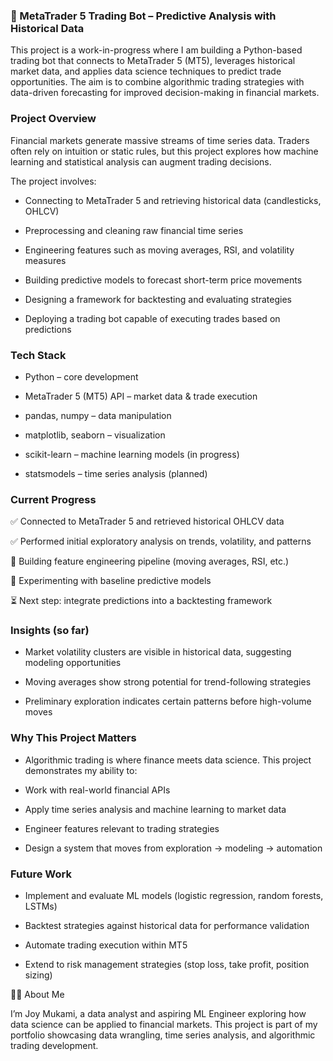 ### 🤖 MetaTrader 5 Trading Bot – Predictive Analysis with Historical Data

This project is a work-in-progress where I am building a Python-based trading bot that connects to MetaTrader 5 (MT5), leverages historical market data, and applies data science techniques to predict trade opportunities. The aim is to combine algorithmic trading strategies with data-driven forecasting for improved decision-making in financial markets.

### Project Overview

Financial markets generate massive streams of time series data. Traders often rely on intuition or static rules, but this project explores how machine learning and statistical analysis can augment trading decisions.

The project involves:

- Connecting to MetaTrader 5 and retrieving historical data (candlesticks, OHLCV)

- Preprocessing and cleaning raw financial time series

- Engineering features such as moving averages, RSI, and volatility measures

- Building predictive models to forecast short-term price movements

- Designing a framework for backtesting and evaluating strategies

- Deploying a trading bot capable of executing trades based on predictions

### Tech Stack

- Python – core development

- MetaTrader 5 (MT5) API – market data & trade execution

- pandas, numpy – data manipulation

- matplotlib, seaborn – visualization

- scikit-learn – machine learning models (in progress)

- statsmodels – time series analysis (planned)

### Current Progress

✅ Connected to MetaTrader 5 and retrieved historical OHLCV data

✅ Performed initial exploratory analysis on trends, volatility, and patterns

🔄 Building feature engineering pipeline (moving averages, RSI, etc.)

🔄 Experimenting with baseline predictive models

⏳ Next step: integrate predictions into a backtesting framework

### Insights (so far)

- Market volatility clusters are visible in historical data, suggesting modeling opportunities

- Moving averages show strong potential for trend-following strategies

- Preliminary exploration indicates certain patterns before high-volume moves

### Why This Project Matters

- Algorithmic trading is where finance meets data science. This project demonstrates my ability to:

- Work with real-world financial APIs

- Apply time series analysis and machine learning to market data

- Engineer features relevant to trading strategies

- Design a system that moves from exploration → modeling → automation

### Future Work

- Implement and evaluate ML models (logistic regression, random forests, LSTMs)

- Backtest strategies against historical data for performance validation

- Automate trading execution within MT5

- Extend to risk management strategies (stop loss, take profit, position sizing)

👩‍💻 About Me

I’m Joy Mukami, a data analyst and aspiring ML Engineer exploring how data science can be applied to financial markets. This project is part of my portfolio showcasing data wrangling, time series analysis, and algorithmic trading development.
